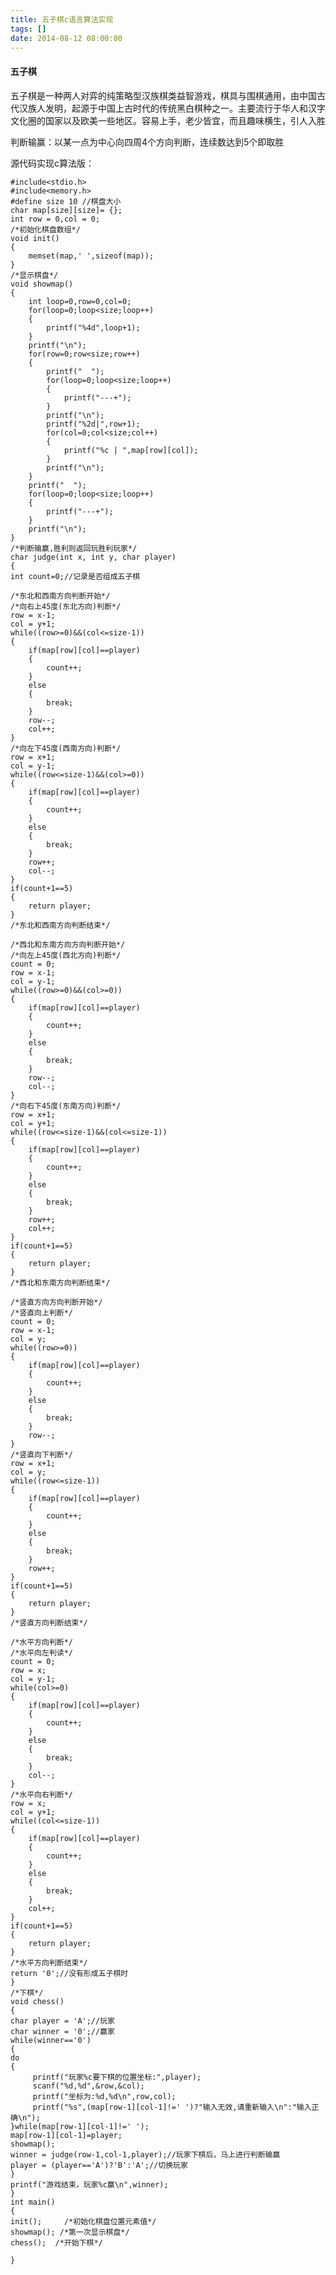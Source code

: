 ```yaml
---
title: 五子棋c语言算法实现
tags: []
date: 2014-08-12 08:00:00
---
```


#### 五子棋

五子棋是一种两人对弈的纯策略型汉族棋类益智游戏，棋具与围棋通用，由中国古代汉族人发明，起源于中国上古时代的传统黑白棋种之一。主要流行于华人和汉字文化圈的国家以及欧美一些地区。容易上手，老少皆宜，而且趣味横生，引人入胜

<!-- more -->

判断输赢：以某一点为中心向四周4个方向判断，连续数达到5个即取胜

源代码实现c算法版：
    	
    #include<stdio.h>
    #include<memory.h>
    #define size 10 //棋盘大小
    char map[size][size]= {};
    int row = 0,col = 0;
    /*初始化棋盘数组*/
    void init()
    {
        memset(map,' ',sizeof(map));
    }
    /*显示棋盘*/
    void showmap()
    {
        int loop=0,row=0,col=0;
        for(loop=0;loop<size;loop++)
        {
            printf("%4d",loop+1);
        }
        printf("\n");
        for(row=0;row<size;row++)
        {
            printf("  ");
            for(loop=0;loop<size;loop++)
            {
                printf("---+");
            }
            printf("\n");
            printf("%2d|",row+1);
            for(col=0;col<size;col++)
            {
                printf("%c | ",map[row][col]);
            }
            printf("\n");
        }
        printf("  ");
        for(loop=0;loop<size;loop++)
        {
            printf("---+");
        }
        printf("\n");
    }
    /*判断输赢,胜利则返回玩胜利玩家*/
    char judge(int x, int y, char player)
    {
    int count=0;//记录是否组成五子棋

    /*东北和西南方向判断开始*/
    /*向右上45度(东北方向)判断*/
    row = x-1;
    col = y+1;
    while((row>=0)&&(col<=size-1))
    {
        if(map[row][col]==player)
        {
            count++;
        }
        else
        {
            break;
        }
        row--;
        col++;
    }
    /*向左下45度(西南方向)判断*/
    row = x+1;
    col = y-1;
    while((row<=size-1)&&(col>=0))
    {
        if(map[row][col]==player)
        {
            count++;
        }
        else
        {
            break;
        }
        row++;
        col--;
    }
    if(count+1==5)
    {
        return player;
    }
    /*东北和西南方向判断结束*/

    /*西北和东南方向方向判断开始*/
    /*向左上45度(西北方向)判断*/
    count = 0;
    row = x-1;
    col = y-1;
    while((row>=0)&&(col>=0))
    {
        if(map[row][col]==player)
        {
            count++;
        }
        else
        {
            break;
        }
        row--;
        col--;
    }
    /*向右下45度(东南方向)判断*/
    row = x+1;
    col = y+1;
    while((row<=size-1)&&(col<=size-1))
    {
        if(map[row][col]==player)
        {
            count++;
        }
        else
        {
            break;
        }
        row++;
        col++;
    }
    if(count+1==5)
    {
        return player;
    }
    /*西北和东南方向判断结束*/

    /*竖直方向方向判断开始*/
    /*竖直向上判断*/
    count = 0;
    row = x-1;
    col = y;
    while((row>=0))
    {
        if(map[row][col]==player)
        {
            count++;
        }
        else
        {
            break;
        }
        row--;
    }
    /*竖直向下判断*/
    row = x+1;
    col = y;
    while((row<=size-1))
    {
        if(map[row][col]==player)
        {
            count++;
        }
        else
        {
            break;
        }
        row++;
    }
    if(count+1==5)
    {
        return player;
    }
    /*竖直方向判断结束*/

    /*水平方向判断*/
    /*水平向左判读*/
    count = 0;
    row = x;
    col = y-1;
    while(col>=0)
    {
        if(map[row][col]==player)
        {
            count++;
        }
        else
        {
            break;
        }
        col--;
    }
    /*水平向右判断*/
    row = x;
    col = y+1;
    while((col<=size-1))
    {
        if(map[row][col]==player)
        {
            count++;
        }
        else
        {
            break;
        }
        col++;
    }
    if(count+1==5)
    {
        return player;
    }
    /*水平方向判断结束*/
    return '0';//没有形成五子棋时
    }
    /*下棋*/
    void chess()
    {
    char player = 'A';//玩家
    char winner = '0';//赢家
    while(winner=='0')
    {
    do
    {
         printf("玩家%c要下棋的位置坐标:",player);
         scanf("%d,%d",&row,&col);
         printf("坐标为:%d,%d\n",row,col);
         printf("%s",(map[row-1][col-1]!=' ')?"输入无效,请重新输入\n":"输入正确\n");
    }while(map[row-1][col-1]!=' ');
    map[row-1][col-1]=player;
    showmap();
    winner = judge(row-1,col-1,player);//玩家下棋后，马上进行判断输赢
    player = (player=='A')?'B':'A';//切换玩家
    }
    printf("游戏结束，玩家%c赢\n",winner);
    }
    int main()
    {
    init();     /*初始化棋盘位置元素值*/
    showmap(); /*第一次显示棋盘*/
    chess();  /*开始下棋*/

    }

